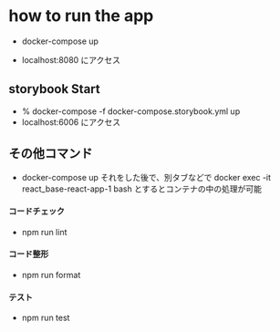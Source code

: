 # how to run the app

- docker-compose up

- localhost:8080 にアクセス

## storybook Start

- % docker-compose -f docker-compose.storybook.yml up
- localhost:6006 にアクセス

## その他コマンド
- docker-compose up それをした後で、別タブなどで docker exec -it react_base-react-app-1  bash とするとコンテナの中の処理が可能

#### コードチェック
- npm run lint

#### コード整形
- npm run format

#### テスト
- npm run test
